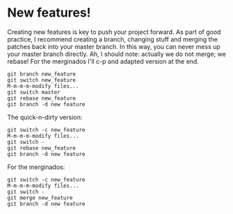 # New features!

Creating new features is key to push your project forward. As part of good
practice, I recommend creating a branch, changing stuff and merging the patches
back into your master branch. In this way, you can never mess up your master
branch directly. Ah, I should note: actually we do not merge; we rebase! 
For the merginados I'll c-p and adapted version at the end.

```
git branch new_feature
git switch new_feature
M-m-m-m-modify files...
git switch master 
git rebase new_feature 
git branch -d new feature
```
The quick-n-dirty version:

```
git switch -c new_feature
M-m-m-m-modify files...
git switch -
git rebase new_feature 
git branch -d new feature
```

For the merginados:

```
git switch -c new_feature
M-m-m-m-modify files...
git switch -
git merge new_feature 
git branch -d new feature
```

